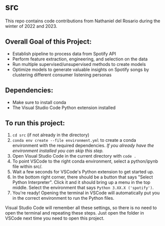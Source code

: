 # src
This repo contains code contributions from Nathaniel del Rosario during the winter of 2022 and 2023.
## Overall Goal of this Project:
* Establish pipeline to process data from Spotify API
* Perform feature extraction, engineering, and selection on the data
* Run multiple supervised/unsupervised methods to create models 
* Optimize models to generate valuable insights on Spotify songs by clustering different consumer listening personas

## Dependencies:
* Make sure to install conda
* The Visual Studio Code Python extension installed

## To run this project:
1. `cd src` (if not already in the directory)
2. `conda env create --file environment.yml` to create a conda environment with the required dependencies. *If you already have the environment installed you can skip this step.*
3. Open Visual Studio Code in the current directory with `code .`
4. To point VSCode to the right conda environment, select a python/ipynb file within src/.
5. Wait a few seconds for VSCode's Python extension to get started up.
6. In the bottom right corner, there should be a button that says "Select Python Interpreter". Click it and it should bring up a menu in the top middle. Select the environment that says `Python 3.XX.X ('spotify')`.
7. You're ready! Opening the terminal in VSCode will automatically put you in the correct environment to run the Python files. 

Visual Studio Code will remember all these settings, so there is no need to open the terminal and repeating these steps. Just open the folder in VSCode next time you need to open this project.

